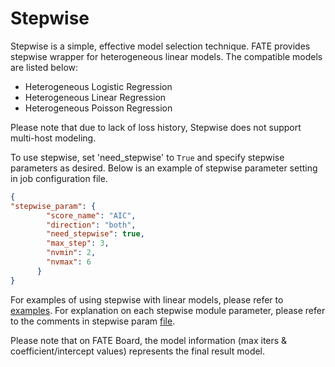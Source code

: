 # Stepwise

Stepwise is a simple, effective model selection technique. FATE provides stepwise wrapper for heterogeneous linear models. The compatible models are listed below:

- Heterogeneous Logistic Regression
- Heterogeneous Linear Regression
- Heterogeneous Poisson Regression 

Please note that due to lack of loss history, Stepwise does not support multi-host modeling. 

To use stepwise, set 'need_stepwise' to `True` and specify stepwise parameters as desired. Below is an example of stepwise parameter setting in job configuration file.

```json
{
"stepwise_param": {
        "score_name": "AIC",
        "direction": "both",
        "need_stepwise": true,
        "max_step": 3,
        "nvmin": 2,
        "nvmax": 6
      }
}
``` 

For examples of using stepwise with linear models, please refer to [examples](../../../examples/federatedml-1.x-examples/hetero_stepwise). For explanation on each stepwise module parameter, please refer to the comments in stepwise param [file](../../param/stepwise_param.py).

Please note that on FATE Board, the model information (max iters & coefficient/intercept values) represents the final result model. 